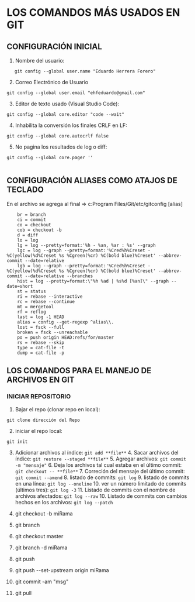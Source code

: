 # LOS COMANDOS MÁS USADOS EN GIT

## CONFIGURACIÓN INICIAL

1. Nombre del usuario:

```ssh
   git config --global user.name "Eduardo Herrera Forero"
```

2. Correo Electrónico de Usuario

```ssh
git config --global user.email "ehfeduardo@gmail.com"
```

3. Editor de texto usado (Visual Studio Code):

```ssh
git config --global core.editor "code --wait"
```

4. Inhabilita la conversión los finales CRLF en LF:

```ssh
git config --global core.autocrlf false
```

5. No pagina los resultados de log o diff:

```ssh
git config --global core.pager ''
```

```ssh

```

## CONFIGURACIÓN ALIASES COMO ATAJOS DE TECLADO

En el archivo se agrega al final => c:Program Files/Git/etc/gitconfig
[alias]

```ssh
    br = branch
    ci = commit
    co = checkout
    cob = checkout -b
    d = diff
    lo = log
    lg = log --pretty=format:'%h - %an, %ar : %s' --graph
    lgc = log --graph --pretty=format:'%Cred%h%Creset -%C(yellow)%d%Creset %s %Cgreen(%cr) %C(bold blue)%Creset' --abbrev-commit --date=relative
    lgb = log --graph --pretty=format:'%Cred%h%Creset -%C(yellow)%d%Creset %s %Cgreen(%cr) %C(bold blue)%Creset' --abbrev-commit --date=relative --branches
    hist = log --pretty=format:\"%h %ad | %s%d [%an]\" --graph --date=short
    st = status
    ri = rebase --interactive
    rc = rebase --continue
    mt = mergetool
    rf = reflog
    last = log -1 HEAD
    alias = config --get-regexp ^alias\\.
    lost = fsck --full
    broken = fsck --unreachable
    po = push origin HEAD:refs/for/master
    rs = rebase --skip
    type = cat-file -t
    dump = cat-file -p
```

## LOS COMANDOS PARA EL MANEJO DE ARCHIVOS EN GIT

### INICIAR REPOSITORIO

1. Bajar el repo (clonar repo en local):

```ssh
git clone dirección del Repo
```

2. iniciar el repo local:

```ssh
git init
```

3. Adicionar archivos al índice: `git add **file**` 4. Sacar archivos del índice: `git restore --staged **file**` 5. Agregar archivos: `git commit -m "mensaje"` 6. Deja los archivos tal cual estaba en el último commit: `git checkout -- **file**` 7. Correción del mensaje del último commit: `git commit --amend` 8. listado de commits: `git log` 9. listado de commits en una línea: `git log --oneline` 10. ver un número limitado de commits (últimos tres): `git log -3` 11. Listado de commits con el nombre de archivos afectados: `git log --raw` 10. Listado de commits con cambios hechos en los archivos: `git log --patch`

4. git checkout -b miRama
5. git branch
6. git checkout master
7. git branch -d miRama
8. git push
9. git push --set-upstream origin miRama
10. git commit -am "msg"
11. git pull
